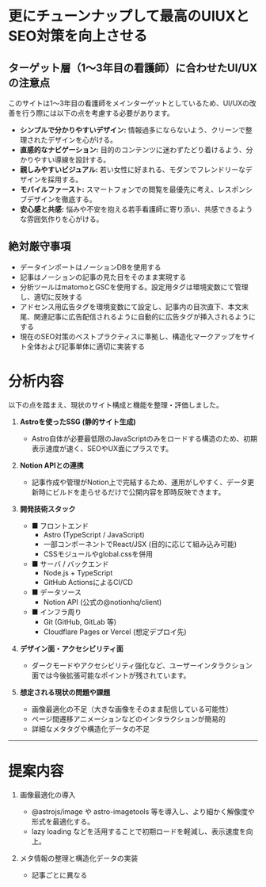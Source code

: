 # 更にチューンナップして最高のUIUXとSEO対策を向上させる

## ターゲット層（1〜3年目の看護師）に合わせたUI/UXの注意点

このサイトは1〜3年目の看護師をメインターゲットとしているため、UI/UXの改善を行う際には以下の点を考慮する必要があります。

- **シンプルで分かりやすいデザイン:** 情報過多にならないよう、クリーンで整理されたデザインを心がける。
- **直感的なナビゲーション:** 目的のコンテンツに迷わずたどり着けるよう、分かりやすい導線を設計する。
- **親しみやすいビジュアル:** 若い女性に好まれる、モダンでフレンドリーなデザインを採用する。
- **モバイルファースト:** スマートフォンでの閲覧を最優先に考え、レスポンシブデザインを徹底する。
- **安心感と共感:** 悩みや不安を抱える若手看護師に寄り添い、共感できるような雰囲気作りを心がける。

## 絶対厳守事項
- データインポートはノーションDBを使用する
- 記事はノーションの記事の見た目をそのまま実現する
- 分析ツールはmatomoとGSCを使用する。設定用タグは環境変数にて管理し、適切に反映する
- アドセンス用広告タグを環境変数にて設定し、記事内の目次直下、本文末尾、関連記事に広告配信されるように自動的に広告タグが挿入されるようにする
- 現在のSEO対策のベストプラクティスに準拠し、構造化マークアップをサイト全体および記事単体に適切に実装する

# 分析内容

以下の点を踏まえ、現状のサイト構成と機能を整理・評価しました。

1. **Astroを使ったSSG (静的サイト生成)**  
   - Astro自体が必要最低限のJavaScriptのみをロードする構造のため、初期表示速度が速く、SEOやUX面にプラスです。

2. **Notion APIとの連携**  
   - 記事作成や管理がNotion上で完結するため、運用がしやすく、データ更新時にビルドを走らせるだけで公開内容を即時反映できます。

3. **開発技術スタック**  
   - ■ フロントエンド
     - Astro (TypeScript / JavaScript)
     - 一部コンポーネントでReact/JSX (目的に応じて組み込み可能)
     - CSSモジュールやglobal.cssを併用
   - ■ サーバ / バックエンド
     - Node.js + TypeScript
     - GitHub ActionsによるCI/CD
   - ■ データソース
     - Notion API (公式の@notionhq/client)
   - ■ インフラ周り
     - Git (GitHub, GitLab 等)
     - Cloudflare Pages or Vercel (想定デプロイ先)

4. **デザイン面・アクセシビリティ面**
   - ダークモードやアクセシビリティ強化など、ユーザーインタラクション面では今後拡張可能なポイントが残されています。

5. **想定される現状の問題や課題**
   - 画像最適化の不足（大きな画像をそのまま配信している可能性）
   - ページ間遷移アニメーションなどのインタラクションが簡易的
   - 詳細なメタタグや構造化データの不足

---

# 提案内容

1. 画像最適化の導入  
   - @astrojs/image や astro-imagetools 等を導入し、より細かく解像度や形式を最適化する。  
   - lazy loading などを活用することで初期ロードを軽減し、表示速度を向上。  

2. メタ情報の整理と構造化データの実装  
   - 記事ごとに異なる<title>タグや<meta>タグ(og:title、og:image 等)を設定。  
   - JSON-LD形式の構造化データを仕込むことで、検索結果にリッチスニペットが表示される可能性が高まる。  

3. ダークモードやアクセシビリティの強化  
   - prefers-color-scheme でダークモードへ自動切り替えオプションを用意。  
   - アクセシビリティ指標 (色コントラスト、alt属性の適切な設定 等) を意識することで、幅広いユーザーに対応。  

4. PWA化 (必要に応じて)  
   - @astrojs/pwa プラグイン等を導入してインストール対応、キャッシュ制御を行う。  
   - オフライン状況でもトップページや一部記事を閲覧できるようにすれば、モバイルユーザーの満足度が向上。  

5. スムーズなページ遷移とインタラクション演出  
   - 主要リンクにトランジションやアニメーションを適切に加える(React/Vue/Svelte等の一部導入、あるいはVanilla JSでも実装可)。  
   - 画面遷移が高速なだけでなく、操作感にも一貫性をもたせると、より直感的で楽しいユーザー体験を生む。  

6. 運用と継続的改善  
   - MatomoやGoogle Search Console, Microsoft Clarityを導入し、ユーザーの動向を可視化。  
   - 「離脱率が高いページ」「閲覧数の多い記事」などを元にUIを最適化し、回遊率を高める。  

以上の施策を順次取り入れることで、サイト全体のUI/UX と SEO が強化され、多くのユーザーに快適な閲覧体験を提供できると考えられます。

---

# 追加実装における提案内容

以下はUI/UXとSEO向上を両立させるために追加実装を推奨する機能・ライブラリ、およびポイントです。

1. **画像最適化の導入**  
   - Astro公式プラグイン: [@astrojs/image](https://docs.astro.build/en/guides/integrations-guide/image/)、もしくは [astro-imagetools](https://github.com/RafidMuhymin/astro-imagetools)  
   - 自動的に画像をリサイズして各デバイス向けの最適サイズを配信し、lazy loadingによってパフォーマンスとUXを向上。

2. **メタ情報の整理と構造化データの実装**  
   - [astro-seo](https://github.com/jonasmerlin/astro-seo) 等を利用して記事ごとにtitle, description, og:imageなどを自動的に生成。  
   - JSON-LD形式の構造化データを仕込むことで検索結果でのリッチスニペットを狙う。

3. **アクセシビリティ (A11y) 強化・ダークモード対応**  
   - prefers-color-schemeを使ったダークモードの自動切り替え対応。  
   - コントラスト比やalt属性の適切設定などを行い、アクセシビリティのルール（WCAG等）に近づける。

4. **PWA化**  
   - [@astrojs/pwa](https://docs.astro.build/en/guides/pwa/)などを使い、オフライン/ホーム画面追加に対応。  
   - モバイルユーザーの利便性が高まり、リピーター増加が見込める。

5. **ページ遷移アニメーションやSPA的インタラクション**  
   - 必要に応じてReact/Vue/Svelteコンポーネントを取り入れ、各ページ切り替えをスムーズに演出。  
   - 例: Astro内で<script>を追加し、ページ切り替え前後のアニメーションを実装するとUX向上が期待できる。

6. **分析・計測 (Google Analytics 4 / Plausible.ioなど)**  
   - 人気記事・離脱ポイント・ユーザー属性を把握し、デザインや導線を改善するための指標を得る。

---

# 追加ライブラリ導入時に起こり得るエラーと対策

1. **Astro公式イメージプラグイン (@astrojs/image)**  
   - 依存パッケージ（sharp等）のネイティブビルドエラー  
     - ■ 対策: Node.js バージョンやOS環境を合わせる。GitHub Actions上でビルドイメージを最新にする。  
   - Node環境でsharpがインストールできない場合  
     - ■ 対策: apt-get等でlibvips-dev等を導入（DockerやCI環境にライブラリ追加が必要）。

2. **構造化データ (JSON-LD) のバリデーションエラー**  
   - Schema.orgのフォーマット不備  
     - ■ 対策: Google Structure Data Testing Tool や Rich Results Testなどで都度チェック。

3. **PWA導入時のmanifest.jsonやService Workerの不整合**  
   - ■ 対策: astro.config.mjsやルートにmanifest.jsonを正しく配置し、拡張子・パスを確認する。  
   - Service Workerのキャッシュ設定ミスによる表示崩れ  
     - ■ 対策: バージョン管理を明示的に行うか、更新時にキャッシュ更新ルールを理解する。

4. **ダークモード切り替え時のスタイル競合**  
   - ■ 対策: prefers-color-scheme対応はCSS変数を使うと管理しやすい。  
   - 既存スタイルとの競合がある場合、CSS Modulesを活用して衝突を避ける。

5. **外部JSフレームワークとの組み合わせ**  
   - Astro内でReact/Vue/Svelteを部分的に使うと、依存関係が増しバンドルサイズが肥大化する恐れ  
     - ■ 対策: 分割ロード (code splitting) やコンポーネントのisland化を意識し、必要最小限のJSだけロードする。

---

# ベストプラクティスに基づく実装ロードマップ

以下は追加機能を順次導入する際の優先度やポイントを踏まえたロードマップの一例です。

1. **画像最適化 + メタ情報拡充 (Phase 1)**  
   - (a) @astrojs/image 導入 → 既存のimgタグを <Image />等に置換 → ビルド確認。  
   - (b) メタタグ追加 → astro-seo等でtitle/description/og:imageを自動生成。構造化データ（JSON-LD）を追加し、テストツールでチェック。  

2. **アクセシビリティとデザイン改善 (Phase 2)**  
   - (a) ダークモードに対応 (CSSでprefers-color-schemeを活用)  
   - (b) alt属性やrole属性、フォーカス周りなどを見直し、WCAGチェックリストで検証。  

3. **PWA化 (Phase 3)**  
   - @astrojs/pwa やManifestの生成 → Service Workerのキャッシュ戦略を明確化 → デプロイ先(CF Pages等)で挙動確認。  

4. **UI強化とインタラクション (Phase 4)**  
   - (a) 必要に応じてReact/Vueコンポーネントを注入し、ページ遷移アニメーションを追加。  
   - (b) ダイアログ/モーダル/SPA的機能を入れる場合、ユーザー体験の向上を優先しつつ、不要なJS増大は避ける。

5. **分析・最適化 (Phase 5)**  
   - Google Analytics 4（またはPlausible.io）のタグを埋め込み → ユーザー行動を可視化 → 離脱率が高いページなどを重点的に改善。  

---

# 実装要領・チェックリスト

- **GitHub Actions CIでLint・Formatの自動チェックを設定**  
  - コード品質を一定に保ち、Pull Request時にエラーや警告を減らす。必要ならESLint + Prettierを明示的に設定。
- **Docker / Node.jsバージョンの統一**  
  - ネイティブモジュールのビルドトラブルを回避するために、CIと本番環境、ローカルで同じベースイメージかNodeバージョンを使用。
- **エラー監視ログ**  
  - Astroのdevコンソール、ビルド時ログのエラーを常時確認。  
  - manifest.json / Service Workerなど、PWA周りのエラーはデベロッパーツールのApplicationタブでチェック。
- **品質テスト**  
  - LighthouseやPageSpeed Insightsで性能とSEOを計測し、Core Web Vitalsが基準を満たすよう調整。
  - スクリーンリーダーなどでの音声読み上げを試し、アクセシビリティを手動テスト。

---

## まとめ

現状のAstro + Notion連携は、記事運用のしやすさや高速動作といったメリットを十分に得られています。ここに上記の画像最適化やPWA、SEO強化などを段階的に導入し、さらにリッチなUI/UXを実現すれば、ユーザーエンゲージメントの向上と検索エンジンからの評価アップを同時に狙うことができるでしょう。

今後の実装フェーズに応じて、互換性の確認やビルド環境の調整が必要となるため、以下3点を重点的に管理することがおすすめです:
1. **依存パッケージのバージョン整合性**  
2. **デプロイ先環境でネイティブライブラリが動作するか**  
3. **Service Workerやマニフェストファイルの更新時のキャッシュ管理**

これらを踏まえつつ、実装ロードマップに従って順次導入していけば、完成度の高いサイトへとアップグレードできるでしょう。

# 追記: 本番環境ビルド状態の確認と追加実装に向けた考察

## 1. 本番環境 (dist) の出力内容

現在、Astro プロジェクトをビルドして生成された「/dist」ディレクトリには、以下のようなファイル構成が確認できます（ハッシュ付きのファイル名や静的リソースが含まれる想定です）。

1. HTMLファイル  
   - ルート (index.html) や各ページごとの静的HTML (e.g. /about/index.html, /posts/slug/index.html など)。  
   - これらのページがビルドによって静的に出力されており、サーバレス環境や任意のホスティングサービスで即時に配信可能な状態になっています。

2. アセット (CSS / JS / 画像ファイル 他)  
   - Astroがビルド時に生成する.min.cssや .js ファイルがハッシュ付きファイル名で配置され、ブラウザのキャッシュ最適化が行われています。  
   - 画像やフォントなどの静的リソースも、同様にハッシュ付きで出力されるため、キャッシュ更新タイミングを正確に制御可能です。

3. ルーティング  
   - 「/dist」にサブディレクトリ形式で各ページが配置される (SSG)ため、URL構成がわかりやすく、初期表示が高速。  
   - SPA ではなくSSR/SSGのため、JavaScriptが無効でも基本的にページ閲覧が可能であり、SEOにも効果大。

### (動作の流れ)

- ユーザーが任意のページにアクセスすると、サーバあるいはCDN側でビルド済みHTMLを即時返却 → JSやCSSは必要に応じて読み込まれる。  
- Notion API連携部分はビルド時にfetchして静的化されるため、ビルド後は基本的にページリロードなしで各記事にアクセス可能。  
- 一部動的な内容（リアルタイム更新など）には、手動で再ビルドしデプロイを行う運用が想定される。

---

## 2. 追加機能を実装する際の観点

ビルド済みの「/dist」構成を前提に、機能追加を行う場合は下記の点を考慮する必要があります。

### A. Astroコンポーネント側の修正 → 再ビルド

- フロント側のUI改善・新機能追加をするときは、/src/pages や /src/components 以下を編集 → npm run build で再度ビルド → 最新のHTML / JS / CSSが/distに出力される流れとなります。  
- 既存のルーティング (e.g. /about, /posts, /tags) に新しいページを追加する場合でも、ファイルを配置すれば自動ルーティングされます。

### B. バックエンドAPI・Notion連携の変更

- Notion上のデータ構造を変える場合やAPI呼び出しを増やす場合は、対応するロジック（getPosts, getRankedPostsなど）を修正し、再ビルドによって内容を静的化します。  
- リアルタイム性が必要な部分はSSRや edge runtime が必要になる場合があるため、現状の単純SSGとどう共存させるか検討が必要です。

### C. 画像最適化とCDN活用

- すでに Astro のビルドで最適化された静的ファイルが生成されている場合でも、@astrojs/image のようなプラグインを追加すると、さらに細やかな画像最適化やレスポンシブ出力が可能になります。  
- CDN(Cloudflare Pages, Vercelなど)にデプロイするときはイミュータブルキャッシュを設定して、ハッシュ付きファイルのキャッシュを最大化できます。

### D. UI変更 (Starlight テーマなど) の適用

- 既存のテーマ (astro-notion-blog) と Starlight を共存させる場合は、ルーティング構造を分離：  
  - 例: /docs → Starlight、/blog → 既存のブログテーマ、とする。  
- 追加したファイルに応じて/dist 下に新しいフォルダ（/docs/index.html 等）が生成されるため、ビルド後にはそのディレクトリを確認し、URLが重複していないかチェックします。

### E. PWA / Service Worker

- PWA機能 (@astrojs/pwa等) を組み込んだ場合、/dist に生成されるService Workerやmanifest.jsonなどが追加されます。  
- 環境によってはキャッシュの更新タイミングで想定外のバグが発生することがあるため、バージョン管理やキャッシュ戦略をしっかり設計します。

---

## 3. 今後の実装方針・要点

前回までの「tuned-up.md」に記載の最適化や新機能導入提案を念頭に置きつつ、以下のステップで作業するとスムーズです。

1. **ローカル開発環境で機能追加 → npm run dev で確認**  
   - Astro コンポーネントやプラグインの変更を行い、スタイル・動作をローカルで検証する。  
   - もし外部APIの内容が変わる場合、Notion側の更新や認証情報の扱いなども合わせてチェック。

2. **ビルド環境の準備 → npm run build → dist の検証**  
   - 本番同様のビルドをローカルで行って/dist の出力をテスト。  
   - HTML構造やリソースの読み込みミスがないかBrowser DevTools等で確認する。  
   - Service Workerを導入した場合はローカルサーバーを立ち上げ、Applicationタブでキャッシュ周りを確認する。

3. **GitHub ActionsなどのCI連携**  
   - プルリク作成 → CIでlint, build, テストを実行 → distの生成が成功したらデプロイへ進む。  
   - もしDockerやサーバサイドのランタイムが必要な場面（例: SSRやOAauthなど）があれば、そのコンテナ環境内でビルド・テストを行う。

4. **本番環境へのデプロイ確認**  
   - Cloudflare PagesやVercel等でビルド → 動作・ルーティングに問題がないか最終チェック。  
   - RoboBase(robots.txt)やsitemapの生成状況、OGP表示なども再確認し、SEO面を整備。

---

## まとめ

ビルド後の/dist には静的な資産がまとめて出力され、CDNなどで配信するだけで軽量高速に動作します。追加機能を実装する際は、以下の点を常に意識するとスムーズです。

1. **再ビルドが必須**：Astro + Notion連携のSSG構造上、コード側（+ Notionデータ構造）の変更があればすべて再ビルドする必要があります。  
2. **ディレクトリ/ルートの競合チェック**：テーマや機能を追加するときは、ルーティング被りやCSS衝突を最小限に抑えるために構成をシンプルに保つ工夫が大切。  
3. **キャッシュと更新頻度のバランス**：ビルド結果を効率的にキャッシュし、高頻度で記事を更新する場合は自動ビルドの仕組み (GitHub Actions + Notion API) などとの整合性を調整する。  

これらを踏まえ、順次、PWA機能やStarlightテーマ、画像最適化などの追加機能を取り込むことで、ユーザー体験と管理性をさらに向上させていくことができます。
